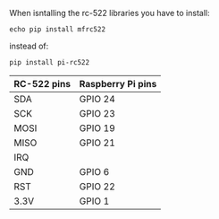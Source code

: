 When isntalling the rc-522 libraries you have to install:
```
echo pip install mfrc522
```
instead of:
```
pip install pi-rc522
```


| RC-522 pins | Raspberry Pi pins |
| --- | --- |
| SDA | GPIO 24 |
| SCK | GPIO 23 |
| MOSI | GPIO 19 |
| MISO | GPIO 21 |
| IRQ |  |
| GND | GPIO 6 |
| RST | GPIO 22 |
| 3.3V | GPIO 1 |
